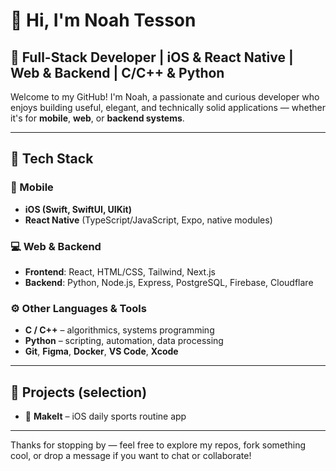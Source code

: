 # 👋 Hi, I'm Noah Tesson

## 🚀 Full-Stack Developer | iOS & React Native | Web & Backend | C/C++ & Python

Welcome to my GitHub! I'm Noah, a passionate and curious developer who enjoys building useful, elegant, and technically solid applications — whether it's for **mobile**, **web**, or **backend systems**.

---

## 🧰 Tech Stack

### 📱 Mobile
- **iOS (Swift, SwiftUI, UIKit)**
- **React Native** (TypeScript/JavaScript, Expo, native modules)

### 💻 Web & Backend
- **Frontend**: React, HTML/CSS, Tailwind, Next.js
- **Backend**: Python, Node.js, Express, PostgreSQL, Firebase, Cloudflare

### ⚙️ Other Languages & Tools
- **C / C++** – algorithmics, systems programming
- **Python** – scripting, automation, data processing
- **Git**, **Figma**, **Docker**, **VS Code**, **Xcode**

---

## 🧪 Projects (selection)

- 📱 **MakeIt** – iOS daily sports routine app [](https://github.com/NoahTesson/MakeIt)
<!--
- 🎯 **Habit Tracker** – Cross-platform mobile app built with SwiftUI and Core Data  
- 🕸️ **Portfolio Website** – React-based personal site (under construction)  
- ⚙️ **CLI tools & scripts** – automation and utilities in Python and C

> You’ll find a mix of Swift, C/C++, Python, JavaScript and personal experiments here.

-->

---

<!--

## 📚 What I’m Learning / Exploring

- **SwiftData** & Combine
- **iOS Widgets / WidgetKit**
- **Microservices**
- **React Native performance optimization**
- **Rust** (just starting out!)

---

## 💬 About Me

- I enjoy solving real problems with simple, elegant solutions.
- I care about UX as much as I care about code quality.
- I love prototyping ideas, breaking things, and learning from them.

---

## 📫 Let's connect

- 💼 [LinkedIn](https://www.linkedin.com/in/your-link) *(replace with yours)*
- 🌍 Portfolio: coming soon
- ✉️ Email: your.email@example.com

---
-->
Thanks for stopping by — feel free to explore my repos, fork something cool, or drop a message if you want to chat or collaborate!
